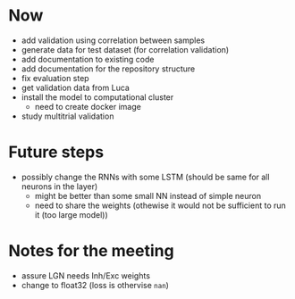 # Now
- add validation using correlation between samples
- generate data for test dataset (for correlation validation)
- add documentation to existing code
- add documentation for the repository structure
- fix evaluation step
- get validation data from Luca
- install the model to computational cluster
    - need to create docker image
- study multitrial validation


# Future steps
- possibly change the RNNs with some LSTM (should be same for all neurons in the layer)
    - might be better than some small NN instead of simple neuron
    - need to share the weights (othewise it would not be sufficient to run it (too large model))


# Notes for the meeting
- assure LGN needs Inh/Exc weights
- change to float32 (loss is othervise `nan`)